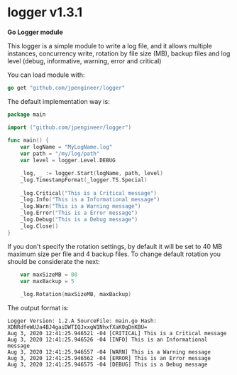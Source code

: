 # logger v1.3.1
**Go Logger module**

This logger is a simple module to write a log file, and it allows multiple instances, 
concurrency write, rotation by file size (MB), backup files and log level (debug, informative, warning, error and critical)

You can load module with:
```go
go get "github.com/jpengineer/logger"
```

The default implementation way is: 

```go
package main

import ("github.com/jpengineer/logger")
 
func main() {
    var logName = "MyLogName.log"
    var path = "/my/log/path"
    var level = logger.Level.DEBUG

    _log, _ := logger.Start(logName, path, level)
    _log.TimestampFormat(_logger.TS.Special)
    
    _log.Critical("This is a Critical message")
    _log.Info("This is a Informational message")
    _log.Warn("This is a Warning message")
    _log.Error("This is a Error message")
    _log.Debug("This is a Debug message")
    _log.Close()
}
```

If you don't specify the rotation settings, by default it will be set to 40 MB maximum size per file
and 4 backup files. To change default rotation you should be considerate the next:

```go
    var maxSizeMB = 80
    var maxBackup = 5
    
    _log.Rotation(maxSizeMB, maxBackup)
```

The output format is:
```log
Logger Version: 1.2.A SourceFile: main.go Hash: XDNRdfeWUJa4BJ4gaiDWTIQJxxgW1NhxfXaK0qDnKBU=
Aug 3, 2020 12:41:25.946521 -04 [CRITICAL] This is a Critical message
Aug 3, 2020 12:41:25.946526 -04 [INFO] This is an Informational message
Aug 3, 2020 12:41:25.946557 -04 [WARN] This is a Warning message
Aug 3, 2020 12:41:25.946562 -04 [ERROR] This is an Error message
Aug 3, 2020 12:41:25.946575 -04 [DEBUG] This is a Debug message
```
